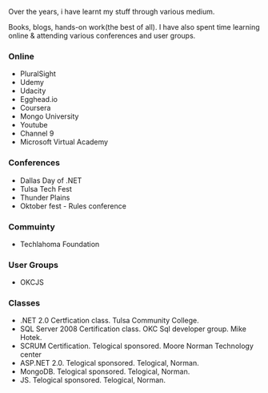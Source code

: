 Over the years, i have learnt my stuff through various medium. 

Books, blogs, hands-on work(the best of all). I have also spent time learning online & attending various conferences and user groups.

### Online 

* PluralSight
* Udemy
* Udacity
* Egghead.io
* Coursera
* Mongo University
* Youtube
* Channel 9
* Microsoft Virtual Academy

### Conferences

* Dallas Day of .NET
* Tulsa Tech Fest
* Thunder Plains
* Oktober fest - Rules conference

### Commuinty

* Techlahoma Foundation

### User Groups

* OKCJS


### Classes

* .NET 2.0 Certfication class. Tulsa Community College.
* SQL Server 2008 Certification class. OKC Sql developer group. Mike Hotek.
* SCRUM Certification. Telogical sponsored. Moore Norman Technology center
* ASP.NET 2.0. Telogical sponsored. Telogical, Norman.
* MongoDB. Telogical sponsored. Telogical, Norman.
* JS. Telogical sponsored. Telogical, Norman.

